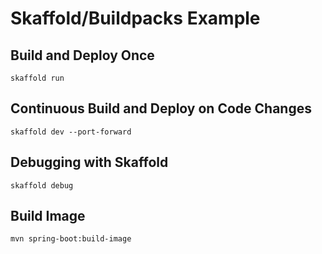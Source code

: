 # Skaffold/Buildpacks Example

## Build and Deploy Once
```
skaffold run
```

## Continuous Build and Deploy on Code Changes
```
skaffold dev --port-forward
```

## Debugging with Skaffold
```
skaffold debug
```

## Build Image
```
mvn spring-boot:build-image
```